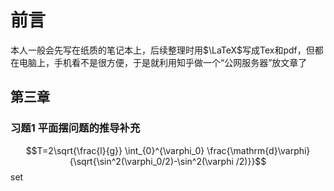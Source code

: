 # 前言
本人一般会先写在纸质的笔记本上，后续整理时用$\LaTeX$写成Tex和pdf，但都在电脑上，手机看不是很方便，于是就利用知乎做一个“公网服务器”放文章了
## 第三章
### 习题1 平面摆问题的推导补充

$$T=2\sqrt{\frac{l}{g}} \int_{0}^{\varphi_0} \frac{\mathrm{d}\varphi}{\sqrt{\sin^2(\varphi_0/2)-\sin^2(\varphi /2)}}$$
set
